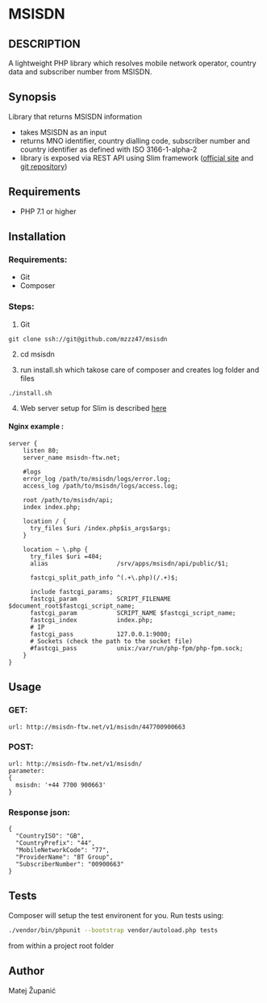 # MSISDN

## DESCRIPTION
A lightweight PHP library which resolves mobile network operator, country data and subscriber number from MSISDN.

## Synopsis
Library that returns MSISDN information
- takes MSISDN as an input
- returns MNO identifier, country dialling code, subscriber number and country identifier as defined with ISO 3166-1-alpha-2
- library is exposed via REST API using Slim framework ([official site](https://www.slimframework.com/) and  [git repository](https://github.com/slimphp/Slim)) 

Requirements
-------------------
* PHP 7.1 or higher

## Installation

### Requirements:
- Git
- Composer

### Steps:
1. Git
```
git clone ssh://git@github.com/mzzz47/msisdn 
```
2. cd msisdn

3. run install.sh which takose care of composer and creates log folder and files
```
./install.sh
```

4. Web server setup for Slim is described [here](https://www.slimframework.com/docs/v3/start/web-servers.html)
#### Nginx example :
```
server {
    listen 80;
    server_name msisdn-ftw.net;
    
    #logs
    error_log /path/to/msisdn/logs/error.log;
    access_log /path/to/msisdn/logs/access.log;
    
    root /path/to/msisdn/api;
    index index.php;
    
    location / {
      try_files $uri /index.php$is_args$args;
    }

    location ~ \.php {
      try_files $uri =404;
      alias                   /srv/apps/msisdn/api/public/$1;
      
      fastcgi_split_path_info ^(.+\.php)(/.+)$;
      
      include fastcgi_params;
      fastcgi_param           SCRIPT_FILENAME $document_root$fastcgi_script_name;
      fastcgi_param           SCRIPT_NAME $fastcgi_script_name;
      fastcgi_index           index.php;
      # IP
      fastcgi_pass            127.0.0.1:9000;
      # Sockets (check the path to the socket file)
      #fastcgi_pass           unix:/var/run/php-fpm/php-fpm.sock;
    }
}
```

## Usage
### GET:
```
url: http://msisdn-ftw.net/v1/msisdn/447700900663
```

### POST:
```
url: http://msisdn-ftw.net/v1/msisdn/
parameter:
{
  msisdn: '+44 7700 900663'
}
```

### Response json:
```
{
  "CountryISO": "GB",
  "CountryPrefix": "44",
  "MobileNetworkCode": "77",
  "ProviderName": "BT Group",
  "SubscriberNumber": "00900663"
}
```

## Tests
Composer will setup the test environent for you. Run tests using:
```sh
./vendor/bin/phpunit --bootstrap vendor/autoload.php tests
```
from within a project root folder

## Author
Matej Županić
